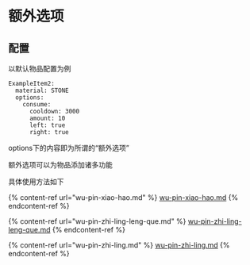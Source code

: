 # 额外选项

## 配置

以默认物品配置为例

```
ExampleItem2:
  material: STONE
  options:
    consume:
      cooldown: 3000
      amount: 10
      left: true
      right: true
```

options下的内容即为所谓的“额外选项”

额外选项可以为物品添加诸多功能

具体使用方法如下

{% content-ref url="wu-pin-xiao-hao.md" %}
[wu-pin-xiao-hao.md](wu-pin-xiao-hao.md)
{% endcontent-ref %}

{% content-ref url="wu-pin-zhi-ling-leng-que.md" %}
[wu-pin-zhi-ling-leng-que.md](wu-pin-zhi-ling-leng-que.md)
{% endcontent-ref %}

{% content-ref url="wu-pin-zhi-ling.md" %}
[wu-pin-zhi-ling.md](wu-pin-zhi-ling.md)
{% endcontent-ref %}
